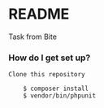 # README #

Task from Bite

### How do I get set up? ###
    Clone this repository
```
    $ composer install
    $ vendor/bin/phpunit
```
